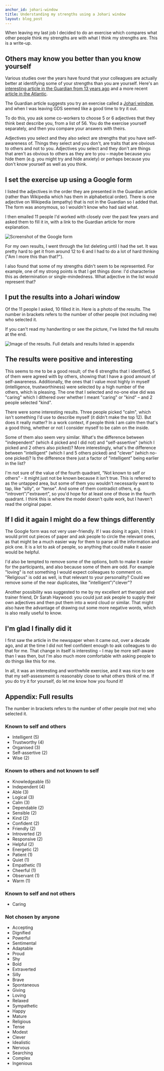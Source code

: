 ```yaml
---
anchor_id: johari-window
title: Understanding my strengths using a Johari window
layout: blog_post
---
```


When leaving my last job I decided to do an exercise which compares what other people think my strengths are with what I think my strengths are. This is a write-up.

## Others may know you better than you know yourself

Various studies over the years have found that your colleagues are actually better at identifying some of your strengths than you are yourself. Here's an [interesting article in the Guardian from 13 years ago](https://www.theguardian.com/money/2005/dec/03/workandcareers.careers) and a more recent [article in the Atlantic](https://www.theatlantic.com/health/archive/2018/03/you-dont-know-yourself-as-well-as-you-think-you-do/554612/).

The Guardian article suggests you try an exercise called a [Johari window](https://en.wikipedia.org/wiki/Johari_window), and when I was leaving GDS seemed like a good time to try it out.

To do this, you ask some co-workers to choose 5 or 6 adjectives that they think best describe you, from a list of 56. You do the exercise yourself separately, and then you compare your answers with theirs.

Adjectives you select and they also select are strengths that you have self-awareness of. Things they select and you don't, are traits that are obvious to others and not to you. Adjectives you select and they don't are things that aren't as obvious to others as they are to you – maybe because you hide them (e.g. you might try and hide anxiety) or perhaps because you don't know yourself as well as you think.

## I set the exercise up using a Google form

I listed the adjectives in the order they are presented in the Guardian article (rather than Wikipedia which has them in alphabetical order). There is one adjective on Wikipedia (empathy) that is not in the Guardian so I added that. The form was anonymous, so I wouldn't know who had said what.

I then emailed 11 people I'd worked with closely over the past few years and asked them to fill it in, with a link to the Guardian article for more explanation.

![Screenshot of the Google form](/img/johari_google_form.png)

For my own results, I went through the list deleting until I had the set. It was pretty hard to get it from around 12 to 6 and I had to do a lot of hard thinking ("Am I more this than that?").

I also found that some of my strengths didn't seem to be represented. For example, one of my strong points is that I get things done: I'd characterise this as  determination or single-mindedness. What adjective in the list would represent that?

## I put the results into a Johari window

Of the 11 people I asked, 10 filled it in. Here is a photo of the results. The number in brackets refers to the number of other people (not including me) who selected it.

If you can't read my handwriting or see the picture, I've listed the full results at the end.

![Image of the results. Full details and results listed in appendix](/img/johari_results.png)

## The results were positive and interesting

This seems to me to be a good result; of the 6 strengths that I identified, 5 of them were agreed with by others, showing that I have a good amount of self-awareness. Additionally, the ones that I value most highly in myself (intelligence, trustworthiness) were selected by a high number of the others, which is pleasing. The one that I selected and no-one else did was "caring" which I dithered over whether I meant "caring" or "kind" – and 2 people selected "kind".

There were some interesting results. Three people picked "calm", which isn't something I'd use to describe myself (it didn't make the top 12). But does it really matter? In a work context, if people think I am calm then that's a good thing, whether or not I consider myself to be calm on the inside.

Some of them also seem very similar. What's the difference between "independent" (which 4 picked and I did not) and "self-assertive" (which I picked and 2 others also picked)? More interestingly, what's the difference between "intelligent" (which I and 5 others picked) and "clever" (which no-one picked)? Is the difference there just a factor of "intelligent" being earlier in the list?

I'm not sure of the value of the fourth quadrant, "Not known to self or others" - it might just not be known because it isn't true. This is referred to as the untapped area, but some of them you wouldn't necessarily want to tap, like "silly", or "tense". And some of them contradict others, e.g. "introvert"/"extravert", so you'd hope for at least one of those in the fourth quadrant. I think this is where the model doesn't quite work, but I haven't read the original paper.

## If I did it again I might do a few things differently

The Google form was not very user-friendly. If I was doing it again, I think I would print out pieces of paper and ask people to circle the relevant ones, as that might be a much easier way for them to parse all the information and pick one. It is a lot to ask of people, so anything that could make it easier would be helpful.

I'd also be tempted to remove some of the options, both to make it easier for the participants, and also because some of them are odd. For example "loving" is not something I would expect colleagues to comment on. "Religious" is odd as well, is that relevant to your personality? Could we remove some of the near duplicates, like "intelligent"/"clever"?

Another possibility was suggested to me by my excellent art therapist and trainer friend, Dr Sarah Haywood: you could just ask people to supply their own adjectives and then put them into a word cloud or similar. That might also have the advantage of drawing out some more negative words, which is also really useful to know.

## I'm glad I finally did it

I first saw the article in the newspaper when it came out, over a decade ago, and at the time I did not feel confident enough to ask colleagues to do that for me. That change in itself is interesting – I may be more self-aware than I was then, but I'm also much more comfortable with asking people to do things like this for me.

In all, it was an interesting and worthwhile exercise, and it was nice to see that my self-assessment is reasonably close to what others think of me. If you do try it for yourself, do let me know how you found it!

## Appendix: Full results

The number in brackets refers to the number of other people (not me) who selected it.

### Known to self and others

- Intelligent (5)
- Trustworthy (4)
- Organised (3)
- Self-assertive (2)
- Wise (2)

### Known to others and not known to self

- Knowledgeable (5)
- Independent (4)
- Able (3)
- Logical (3)
- Calm (3)
- Dependable (2)
- Sensible (2)
- Kind (2)
- Confident (2)
- Friendly (2)
- Introverted (2)
- Responsive (2)
- Helpful (2)
- Energetic (2)
- Patient (1)
- Quiet (1)
- Empathetic (1)
- Cheerful (1)
- Observant (1)
- Warm (1)

### Known to self and not others

- Caring

### Not chosen by anyone

- Accepting
- Dignified
- Powerful
- Sentimental
- Adaptable
- Proud
- Shy
- Bold
- Extraverted
- Silly
- Brave
- Spontaneous
- Giving
- Loving
- Relaxed
- Sympathetic
- Happy
- Mature
- Religious
- Tense
- Modest
- Clever
- Idealistic
- Nervous
- Searching
- Complex
- Ingenious
